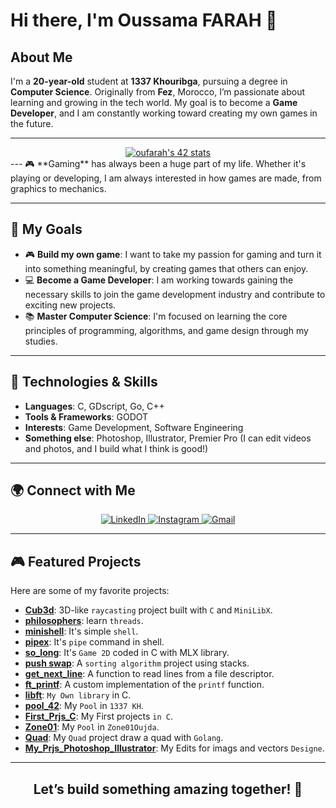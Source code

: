 # Hi there, I'm Oussama FARAH 👋

## About Me

I'm a **20-year-old** student at **1337 Khouribga**, pursuing a degree in **Computer Science**. Originally from **Fez**, Morocco, I’m passionate about learning and growing in the tech world. My goal is to become a **Game Developer**, and I am constantly working toward creating my own games in the future.

---
<div align="center">
  <a href="https://github.com/oakoudad/badge42">
    <img src="https://badge.mediaplus.ma/binary/oufarah" alt="oufarah's 42 stats">
  </a>
</div>
---
🎮 **Gaming** has always been a huge part of my life. Whether it's playing or developing, I am always interested in how games are made, from graphics to mechanics.

---

## 🚀 My Goals

- 🎮 **Build my own game**: I want to take my passion for gaming and turn it into something meaningful, by creating games that others can enjoy.
- 💻 **Become a Game Developer**: I am working towards gaining the necessary skills to join the game development industry and contribute to exciting new projects.
- 📚 **Master Computer Science**: I'm focused on learning the core principles of programming, algorithms, and game design through my studies.

---

## 🔧 Technologies & Skills

- **Languages**: C, GDscript, Go, C++
- **Tools & Frameworks**: GODOT
- **Interests**: Game Development, Software Engineering
- **Something else**: Photoshop, Illustrator, Premier Pro (I can edit videos and photos, and I build what I think is good!)

---

## 🌍 Connect with Me

<div align="center">
  <a href="https://www.linkedin.com/in/oussama-farah-542153296">
    <img src="https://img.shields.io/badge/LinkedIn-%230077B5.svg?style=for-the-badge&logo=linkedin&logoColor=white" alt="LinkedIn">
  </a>
  <a href="https://www.instagram.com/oussama._.farah/">
    <img src="https://img.shields.io/badge/Instagram-%23E4405F.svg?style=for-the-badge&logo=Instagram&logoColor=white" alt="Instagram">
  </a>
  <a href="mailto:oussama05farah@gmail.com">
    <img src="https://img.shields.io/badge/Gmail-D14836?style=for-the-badge&logo=gmail&logoColor=white" alt="Gmail">
  </a>
</div>

---

## 🎮 Featured Projects

Here are some of my favorite projects:
- **[Cub3d](https://github.com/oussama-fa/cub3d_42)**: 3D-like `raycasting` project built with `C` and `MiniLibX`.
- **[philosophers](https://github.com/oussama-fa/philosophers_42)**: learn `threads`.
- **[minishell](https://github.com/oussama-fa/minishell_42)**: It's simple `shell`.
- **[pipex](https://github.com/oussama-fa/pipex_42)**: It's `pipe` command in shell.
- **[so_long](https://github.com/oussama-fa/so_long_42)**: It's `Game 2D` coded in C with MLX library.
- **[push swap](https://github.com/oussama-fa/push_swap_42)**: A `sorting algorithm` project using stacks.
- **[get_next_line](https://github.com/oussama-fa/get_next_line_42)**: A function to read lines from a file descriptor.
- **[ft_printf](https://github.com/oussama-fa/ft_printf_42)**: A custom implementation of the `printf` function.
- **[libft](https://github.com/oussama-fa/libft_42)**: `My Own library` in C.
- **[pool_42](https://github.com/oussama-fa/Pool_42)**: My `Pool` in `1337 KH`.
- **[First_Prjs_C](https://github.com/oussama-fa/First_Prjs_C)**: My First projects `in C`.
- **[Zone01](https://github.com/oussama-fa/Zone01)**: My `Pool` in `Zone01Oujda`.
- **[Quad](https://github.com/oussama-fa/Quad)**: My `Quad` project draw a quad with `Golang`.
- **[My_Prjs_Photoshop_Illustrator](https://github.com/oussama-fa/My_Prjs_Photoshop_Illustrator)**: My Edits for imags and vectors `Designe`.

---

<div align="center">
  <h2>Let’s build something amazing together! 🚀</h2>
</div>
